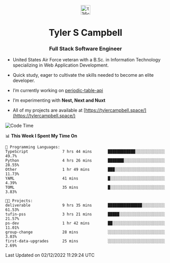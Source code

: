 <p align="center">
<a href="https://www.linkedin.com/in/t36campbell" target="blank"><img align="center" src="https://ik.imagekit.io/t36campbell/Portfolio/linkedin.png.original_m8bbGgPh6.png" alt="t36campbell" height="30" width="30" /></a>
</p>
<h1 align="center">Tyler S Campbell</h1>
<h3 align="center">Full Stack Software Engineer</h3>

* United States Air Force veteran with a B.Sc. in Information Technology specializing in Web Application Development. 

* Quick study, eager to cultivate the skills needed to become an elite developer.

* I’m currently working on [periodic-table-api](https://github.com/t36campbell/periodic-table-api)

* I’m experimenting with **Nest, Next and Nuxt**

* All of my projects are available at [https://tylercampbell.space/](https://tylercampbell.space/)

<!--START_SECTION:waka-->
![Code Time](http://img.shields.io/badge/Code%20Time-2%2C026%20hrs%201%20min-blue)

📊 **This Week I Spent My Time On** 

```text
💬 Programming Languages: 
TypeScript               7 hrs 44 mins       ████████████░░░░░░░░░░░░░   49.7% 
Python                   4 hrs 26 mins       ███████░░░░░░░░░░░░░░░░░░   28.55% 
Other                    1 hr 49 mins        ███░░░░░░░░░░░░░░░░░░░░░░   11.73% 
YAML                     41 mins             █░░░░░░░░░░░░░░░░░░░░░░░░   4.39% 
TOML                     35 mins             █░░░░░░░░░░░░░░░░░░░░░░░░   3.83%

🐱‍💻 Projects: 
deliverable              9 hrs 35 mins       ███████████████░░░░░░░░░░   61.53% 
tufin-pss                3 hrs 21 mins       █████░░░░░░░░░░░░░░░░░░░░   21.57% 
ps-dev                   1 hr 42 mins        ██░░░░░░░░░░░░░░░░░░░░░░░   11.01% 
group-change             28 mins             ░░░░░░░░░░░░░░░░░░░░░░░░░   3.03% 
first-data-upgrades      25 mins             ░░░░░░░░░░░░░░░░░░░░░░░░░   2.69%

```


 Last Updated on 02/12/2022 11:29:24 UTC
<!--END_SECTION:waka-->
